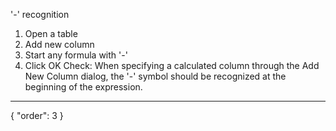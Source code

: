 '-' recognition 
1. Open a table
1. Add new column
1. Start any formula with '-'
1. Click OK
Check: When specifying a calculated column through the Add New Column dialog, the '-' symbol should be recognized at the beginning of the expression.
---
{
  "order": 3
}
